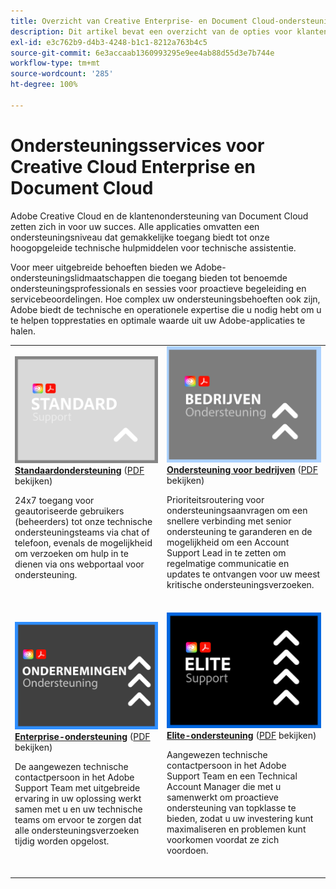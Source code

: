 ```yaml
---
title: Overzicht van Creative Enterprise- en Document Cloud-ondersteuningsservices
description: Dit artikel bevat een overzicht van de opties voor klantenondersteuning voor Adobe Creative Cloud en Document Cloud. Deze opties zijn onder andere Standard, Business, Enterprise en Elite.
exl-id: e3c762b9-d4b3-4248-b1c1-8212a763b4c5
source-git-commit: 6e3accaab1360993295e9ee4ab88d55d3e7b744e
workflow-type: tm+mt
source-wordcount: '285'
ht-degree: 100%

---
```


# Ondersteuningsservices voor Creative Cloud Enterprise en Document Cloud

Adobe Creative Cloud en de klantenondersteuning van Document Cloud zetten zich in voor uw succes. Alle applicaties omvatten een ondersteuningsniveau dat gemakkelijke toegang biedt tot onze hoogopgeleide technische hulpmiddelen voor technische assistentie.

Voor meer uitgebreide behoeften bieden we Adobe-ondersteuningslidmaatschappen die toegang bieden tot benoemde ondersteuningsprofessionals en sessies voor proactieve begeleiding en servicebeoordelingen. Hoe complex uw ondersteuningsbehoeften ook zijn, Adobe biedt de technische en operationele expertise die u nodig hebt om u te helpen topprestaties en optimale waarde uit uw Adobe-applicaties te halen.

<table style="table-layout:fixed">
<tr>
  <td>
    <a href="dme-standard.md">
    <img alt="Standard" src="assets/STANDARDSupportThumbnailCC.png"/>
    </a>
    <div>
    <a href="dme-standard.md"><strong>Standaardondersteuning</strong></a> (<a href="assets/DMeStandardSupportDatasheet_2022.pdf" target="_blank">PDF</a> bekijken)
    </div>
    <p>24x7 toegang voor geautoriseerde gebruikers (beheerders) tot onze technische ondersteuningsteams via chat of telefoon, evenals de mogelijkheid om verzoeken om hulp in te dienen via ons webportaal voor ondersteuning. </p>
    <br>
  </td>
  <td>
    <a href="dme-business.md">
      <img alt="Bedrijven" src="assets/BusinessSupportThumbnailCC.png">
    </a>
    <div>
    <a href="dme-business.md"><strong>Ondersteuning voor bedrijven</strong></a> (<a href="assets/DMeBusinessSupportDatasheet_2022.pdf" target="_blank">PDF</a> bekijken)
    </div>
    <p>Prioriteitsroutering voor ondersteuningsaanvragen om een snellere verbinding met senior ondersteuning te garanderen en de mogelijkheid om een Account Support Lead in te zetten om regelmatige communicatie en updates te ontvangen voor uw meest kritische ondersteuningsverzoeken.</p>
    <br>
  </td>
</tr>
<tr>
  <td>
    <a href="dme-enterprise.md">
    <img alt="Enterprise" src="assets/EnterpriseSupportThumbnailxx.png"/>
    </a>
    <div>
    <a href="dme-enterprise.md"><strong>Enterprise-ondersteuning</strong></a> (<a href="assets/DMeEnterpriseSupportDatasheet_2022.pdf" target="_blank">PDF</a> bekijken)
    </div>
    <p>De aangewezen technische contactpersoon in het Adobe Support Team met uitgebreide ervaring in uw oplossing werkt samen met u en uw technische teams om ervoor te zorgen dat alle ondersteuningsverzoeken tijdig worden opgelost.</p>
    <br>
  </td>
  <td>
    <a href="dme-elite.md">
      <img alt="Elite" src="assets/EliteSupportThumbnailcc.png">
    </a>
    <div>
    <a href="dme-elite.md"><strong>Elite-ondersteuning</strong></a> (<a href="assets/DMeEliteSupportDatasheet_2022.pdf" target="_blank">PDF</a> bekijken)
    </div>
    <p>Aangewezen technische contactpersoon in het Adobe Support Team en een Technical Account Manager die met u samenwerkt om proactieve ondersteuning van topklasse te bieden, zodat u uw investering kunt maximaliseren en problemen kunt voorkomen voordat ze zich voordoen.</p>
    <br>
  </td>
</tr>
</table>

